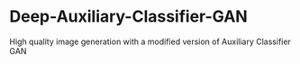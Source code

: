 # Deep-Auxiliary-Classifier-GAN
High quality image generation with a modified version of Auxiliary Classifier GAN
